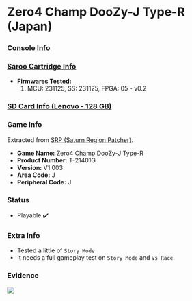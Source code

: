 # Zero4 Champ DooZy-J Type-R (Japan)

### [Console Info](../../../../Info/Consoles/VA13/README.md)

### [Saroo Cartridge Info](../../../../Info/Cartridges/RetroGameParadiseStore/1.32F/README.md)

- <b>Firmwares Tested:</b>
  1. MCU: 231125, SS: 231125, FPGA: 05 - v0.2

### [SD Card Info (Lenovo - 128 GB)](../../../../Info/SdCards/Lenovo/128GB/fat32/README.md)

### Game Info

Extracted from [SRP (Saturn Region Patcher)](https://segaxtreme.net/resources/saturn-region-patcher.81/download).

- <b>Game Name:</b> Zero4 Champ DooZy-J Type-R
- <b>Product Number:</b> T-21401G
- <b>Version:</b> V1.003
- <b>Area Code:</b> J
- <b>Peripheral Code:</b> J

### Status

- Playable :heavy_check_mark:

### Extra Info

- Tested a little of `Story Mode`
- It needs a full gameplay test on `Story Mode` and `Vs Race`.

### Evidence

[![](https://img.youtube.com/vi/-9b5sslrGfo/0.jpg)](https://www.youtube.com/watch?v=-9b5sslrGfo)
